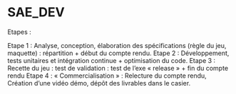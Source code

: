 # SAE_DEV
Etapes :

Etape 1 : Analyse, conception, élaboration des spécifications (règle du jeu, maquette) : répartition + début du compte rendu.
Etape 2 : Développement, tests unitaires et intégration continue + optimisation du code.
Etape 3 : Recette du jeu : test de validation : test de l’exe « release » + fin du compte rendu
Etape 4 : « Commercialisation » : Relecture du compte rendu, Création d’une vidéo démo, dépôt des livrables dans le casier.
